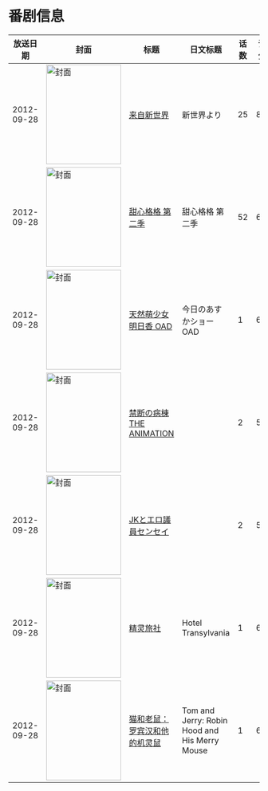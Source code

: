 # 番剧信息

|放送日期|封面|标题|日文标题|话数|评分|评分人数|
|---|---|---|---|---|---|---|
|2012-09-28|<img src="//lain.bgm.tv/pic/cover/c/9a/64/37785_aBBEd.jpg" alt="封面" style="width:150px;height:200px;object-fit:cover;">|[来自新世界](https://bangumi.tv/subject/37785)|新世界より|25|8.2|12917人评分|
|2012-09-28|<img src="//lain.bgm.tv/pic/cover/c/c4/d0/49811_61N3l.jpg" alt="封面" style="width:150px;height:200px;object-fit:cover;">|[甜心格格 第二季](https://bangumi.tv/subject/49811)|甜心格格 第二季|52|6.8|117人评分|
|2012-09-28|<img src="//lain.bgm.tv/pic/cover/c/7b/41/50945_EiddT.jpg" alt="封面" style="width:150px;height:200px;object-fit:cover;">|[天然萌少女明日香 OAD](https://bangumi.tv/subject/50945)|今日のあすかショー OAD|1|6.5|223人评分|
|2012-09-28|<img src="/img/no_icon_subject.png" alt="封面" style="width:150px;height:200px;object-fit:cover;">|[禁断の病棟 THE ANIMATION](https://bangumi.tv/subject/57285)||2|5.9|238人评分|
|2012-09-28|<img src="/img/no_icon_subject.png" alt="封面" style="width:150px;height:200px;object-fit:cover;">|[JKとエロ議員センセイ](https://bangumi.tv/subject/57286)||2|5.5|312人评分|
|2012-09-28|<img src="//lain.bgm.tv/pic/cover/c/4a/bd/61213_KKJDr.jpg" alt="封面" style="width:150px;height:200px;object-fit:cover;">|[精灵旅社](https://bangumi.tv/subject/61213)|Hotel Transylvania|1|6.7|501人评分|
|2012-09-28|<img src="//lain.bgm.tv/pic/cover/c/fd/fb/139952_77Xau.jpg" alt="封面" style="width:150px;height:200px;object-fit:cover;">|[猫和老鼠：罗宾汉和他的机灵鼠](https://bangumi.tv/subject/139952)|Tom and Jerry: Robin Hood and His Merry Mouse|1|6.9|20人评分|
